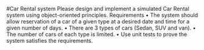 #Car Rental system
Please design and implement a simulated Car Rental system using object-oriented principles.
Requirements
• The system should allow reservation of a car of a given type at a desired date and time for a given
number of days.
• There are 3 types of cars (Sedan, SUV and van).
• The number of cars of each type is limited.
• Use unit tests to prove the system satisfies the requirements.
